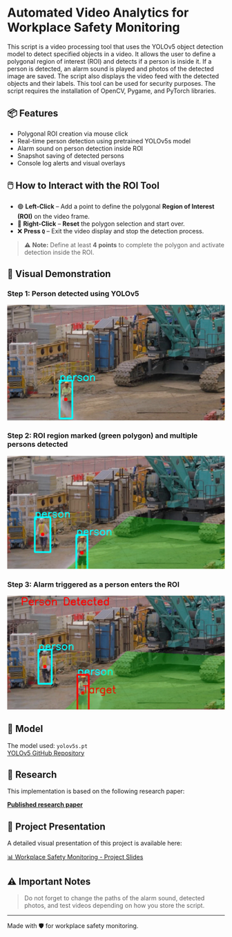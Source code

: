 # Automated Video Analytics for Workplace Safety Monitoring

This script is a video processing tool that uses the YOLOv5 object detection model to detect specified objects in a video. It allows the user to define a polygonal region of interest (ROI) and detects if a person is inside it. If a person is detected, an alarm sound is played and photos of the detected image are saved. The script also displays the video feed with the detected objects and their labels. This tool can be used for security purposes. The script requires the installation of OpenCV, Pygame, and PyTorch libraries.

## 📦 Features
- Polygonal ROI creation via mouse click
- Real-time person detection using pretrained YOLOv5s model
- Alarm sound on person detection inside ROI
- Snapshot saving of detected persons
- Console log alerts and visual overlays

## 🖱️ How to Interact with the ROI Tool

- 🟢 **Left-Click** – Add a point to define the polygonal **Region of Interest (ROI)** on the video frame.  
- 🔴 **Right-Click** – **Reset** the polygon selection and start over.  
- ❌ **Press `Q`** – Exit the video display and stop the detection process.

> ⚠️ **Note:** Define at least **4 points** to complete the polygon and activate detection inside the ROI.

## 📸 Visual Demonstration

### Step 1: Person detected using YOLOv5
![Step 1](Images/person_detected.png)

### Step 2: ROI region marked (green polygon) and multiple persons detected  
![Step 2](Images/roi_with_multiple_persons.png)

### Step 3: Alarm triggered as a person enters the ROI  
![Step 3](Images/alarm_triggered_inside_roi.png)


## 🧠 Model

The model used: `yolov5s.pt`  
[YOLOv5 GitHub Repository](https://github.com/ultralytics/yolov5)

## 📜 Research

This implementation is based on the following research paper:

**[Published research paper](https://ijarsct.co.in/Paper19901.pdf)**

## 🎥 Project Presentation

A detailed visual presentation of this project is available here:

[📊 Workplace Safety Monitoring - Project Slides](Presentation.pptx)

## ⚠️ Important Notes

> Do not forget to change the paths of the alarm sound, detected photos, and test videos depending on how you store the script.

---

Made with 🛡️ for workplace safety monitoring.
